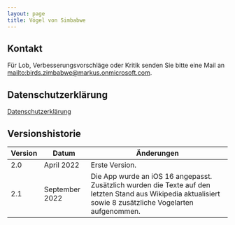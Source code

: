 ```yaml
---
layout: page
title: Vögel von Simbabwe
---
```


## Kontakt

Für Lob, Verbesserungsvorschläge oder Kritik senden Sie bitte eine Mail an <mailto:birds.zimbabwe@markus.onmicrosoft.com>.

## Datenschutzerklärung

[Datenschutzerklärung](privacy-policy.html)

## Versionshistorie

| Version | Datum          | Änderungen     |
| ------- | -------------- | -------------- |
| 2.0     | April 2022     | Erste Version. |
| 2.1     | September 2022 | Die App wurde an iOS 16 angepasst. Zusätzlich wurden die Texte auf den letzten Stand aus Wikipedia aktualisiert sowie 8 zusätzliche Vogelarten aufgenommen. |
